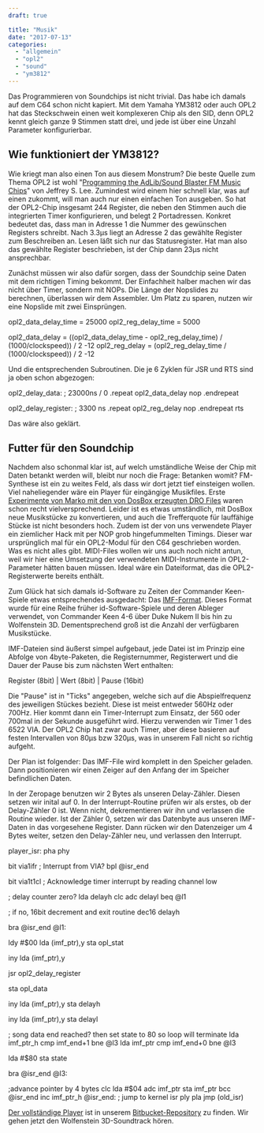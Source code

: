 ```yaml
---
draft: true

title: "Musik"
date: "2017-07-13"
categories: 
  - "allgemein"
  - "opl2"
  - "sound"
  - "ym3812"
---
```


Das Programmieren von Soundchips ist nicht trivial. Das habe ich damals auf dem C64 schon nicht kapiert. Mit dem Yamaha YM3812 oder auch OPL2 hat das Steckschwein einen weit komplexeren Chip als den SID, denn OPL2 kennt gleich ganze 9 Stimmen statt drei, und jede ist über eine Unzahl Parameter konfigurierbar.

## Wie funktioniert der YM3812?

Wie kriegt man also einen Ton aus diesem Monstrum? Die beste Quelle zum Thema OPL2 ist wohl "[Programming the AdLib/Sound Blaster FM Music Chips](http://www.shipbrook.net/jeff/sb.html)" von Jeffrey S. Lee. Zumindest wird einem hier schnell klar, was auf einen zukommt, will man auch nur einen einfachen Ton ausgeben. So hat der OPL2-Chip insgesamt 244 Register, die neben den Stimmen auch die integrierten Timer konfigurieren, und belegt 2 Portadressen. Konkret bedeutet das, dass man in Adresse 1 die Nummer des gewünschen Registers schreibt. Nach 3.3µs liegt an Adresse 2 das gewählte Register zum Beschreiben an. Lesen läßt sich nur das Statusregister. Hat man also das gewählte Register beschrieben, ist der Chip dann 23µs nicht ansprechbar.

Zunächst müssen wir also dafür sorgen, dass der Soundchip seine Daten mit dem richtigen Timing bekommt. Der Einfachheit halber machen wir das nicht über Timer, sondern mit NOPs. Die Länge der Nopslides zu berechnen, überlassen wir dem Assembler. Um Platz zu sparen, nutzen wir eine Nopslide mit zwei Einsprüngen.

opl2\_data\_delay\_time = 25000
opl2\_reg\_delay\_time = 5000

opl2\_data\_delay = ((opl2\_data\_delay\_time - opl2\_reg\_delay\_time) / (1000/clockspeed)) / 2 -12
opl2\_reg\_delay = (opl2\_reg\_delay\_time / (1000/clockspeed)) / 2 -12

Und die entsprechenden Subroutinen. Die je 6 Zyklen für JSR und RTS sind ja oben schon abgezogen:

opl2\_delay\_data: ; 23000ns / 0
.repeat opl2\_data\_delay
 nop
.endrepeat

opl2\_delay\_register: ; 3300 ns
.repeat opl2\_reg\_delay
 nop
.endrepeat
 rts

Das wäre also geklärt.

## Futter für den Soundchip

Nachdem also schonmal klar ist, auf welch umständliche Weise der Chip mit Daten betankt werden will, bleibt nur noch die Frage: Betanken womit? FM-Synthese ist ein zu weites Feld, als dass wir dort jetzt tief einsteigen wollen. Viel naheliegender wäre ein Player für eingängige Musikfiles. Erste [Experimente von Marko mit den von DosBox erzeugten DRO Files](http://steckschwein.de/2015/01/04/das-schwein-kann-singen/) waren schon recht vielversprechend. Leider ist es etwas umständlich, mit DosBox neue Musikstücke zu konvertieren, und auch die Trefferquote für lauffähige Stücke ist nicht besonders hoch. Zudem ist der von uns verwendete Player ein ziemlicher Hack mit per NOP grob hingefummelten Timings. Dieser war ursprünglich mal für ein OPL2-Modul für den C64 geschrieben worden. Was es nicht alles gibt. MIDI-Files wollen wir uns auch noch nicht antun, weil wir hier eine Umsetzung der verwendeten MIDI-Instrumente in OPL2-Parameter hätten bauen müssen. Ideal wäre ein Dateiformat, das die OPL2-Registerwerte bereits enthält.

Zum Glück hat sich damals id-Software zu Zeiten der Commander Keen-Spiele etwas entsprechendes ausgedacht: Das [IMF-Format](http://www.shikadi.net/moddingwiki/IMF_Format). Dieses Format wurde für eine Reihe früher id-Software-Spiele und deren Ableger verwendet, von Commander Keen 4-6 über Duke Nukem II bis hin zu Wolfenstein 3D. Dementsprechend groß ist die Anzahl der verfügbaren Musikstücke.

IMF-Dateien sind äußerst simpel aufgebaut, jede Datei ist im Prinzip eine Abfolge von 4byte-Paketen, die Registernummer, Registerwert und die Dauer der Pause bis zum nächsten Wert enthalten:

Register (8bit)  | Wert (8bit) | Pause (16bit)

Die "Pause" ist in "Ticks" angegeben, welche sich auf die Abspielfrequenz des jeweiligen Stückes bezieht. Diese ist meist entweder 560Hz oder 700Hz. Hier kommt dann ein Timer-Interrupt zum Einsatz, der 560 oder 700mal in der Sekunde ausgeführt wird. Hierzu verwenden wir Timer 1 des 6522 VIA. Der OPL2 Chip hat zwar auch Timer, aber diese basieren auf festen Intervallen von 80µs bzw 320µs, was in unserem Fall nicht so richtig aufgeht.

Der Plan ist folgender: Das IMF-File wird komplett in den Speicher geladen. Dann positionieren wir einen Zeiger auf den Anfang der im Speicher befindlichen Daten.

In der Zeropage benutzen wir 2 Bytes als unseren Delay-Zähler. Diesen setzen wir inital auf 0. In der Interrupt-Routine prüfen wir als erstes, ob der Delay-Zähler 0 ist. Wenn nicht, dekrementieren wir ihn und verlassen die Routine wieder. Ist der Zähler 0, setzen wir das Datenbyte aus unseren IMF-Daten in das vorgesehene Register. Dann rücken wir den Datenzeiger um 4 Bytes weiter, setzen den Delay-Zähler neu, und verlassen den Interrupt.

player\_isr:
 pha
 phy

bit via1ifr ; Interrupt from VIA?
 bpl @isr\_end

bit via1t1cl ; Acknowledge timer interrupt by reading channel low

; delay counter zero? 
 lda delayh
 clc
 adc delayl
 beq @l1

; if no, 16bit decrement and exit routine
 dec16 delayh

bra @isr\_end
@l1:

ldy #$00
 lda (imf\_ptr),y
 sta opl\_stat

iny
 lda (imf\_ptr),y

jsr opl2\_delay\_register

sta opl\_data

iny
 lda (imf\_ptr),y
 sta delayh

iny
 lda (imf\_ptr),y
 sta delayl

; song data end reached? then set state to 80 so loop will terminate
 lda imf\_ptr\_h
 cmp imf\_end+1
 bne @l3
 lda imf\_ptr
 cmp imf\_end+0
 bne @l3

lda #$80
 sta state

bra @isr\_end
@l3:

;advance pointer by 4 bytes
 clc
 lda #$04
 adc imf\_ptr
 sta imf\_ptr
 bcc @isr\_end
 inc imf\_ptr\_h
@isr\_end:
 ; jump to kernel isr
 ply
 pla
 jmp (old\_isr)

[Der vollständige Player](https://bitbucket.org/steckschwein/steckschwein-code/src/074d9f378daeedeb45166a346cafd39907be22c9/imfplayer/?at=default) ist in unserem [Bitbucket-Repository](https://bitbucket.org/steckschwein/steckschwein-code) zu finden. Wir gehen jetzt den Wolfenstein 3D-Soundtrack hören.
